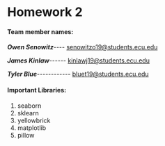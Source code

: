 # Homework 2


#### **Team member names:**

**_Owen Senowitz_**----
senowitzo19@students.ecu.edu

**_James Kinlaw_**------
kinlawj19@students.ecu.edu

**_Tyler Blue_**------------
bluet19@students.ecu.edu



#### **Important Libraries:**

1. seaborn
2. sklearn
3. yellowbrick
4. matplotlib
5. pillow
